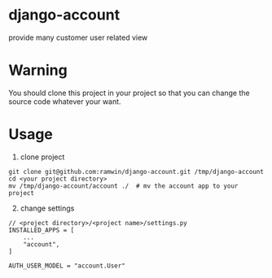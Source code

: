 # django-account
provide many customer user related view

# Warning
You should clone this project in your project so that you can change the source code whatever your want.

# Usage
1. clone project
```
git clone git@github.com:ramwin/django-account.git /tmp/django-account
cd <your project directory>
mv /tmp/django-account/account ./  # mv the account app to your project
```

2. change settings
```
// <project directory>/<project name>/settings.py
INSTALLED_APPS = [
    ...
    "account",
]

AUTH_USER_MODEL = "account.User"
```
